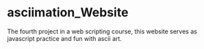 # asciimation_Website

The fourth project in a web scripting course, this website serves as javascript practice and fun with ascii art.
